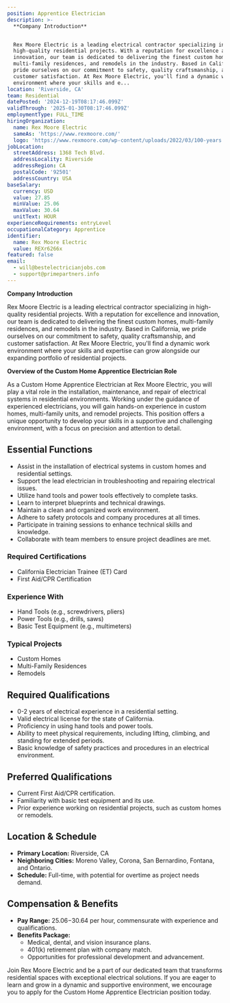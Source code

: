 ```yaml
---
position: Apprentice Electrician
description: >-
  **Company Introduction**


  Rex Moore Electric is a leading electrical contractor specializing in
  high-quality residential projects. With a reputation for excellence and
  innovation, our team is dedicated to delivering the finest custom homes,
  multi-family residences, and remodels in the industry. Based in California, we
  pride ourselves on our commitment to safety, quality craftsmanship, and
  customer satisfaction. At Rex Moore Electric, you'll find a dynamic work
  environment where your skills and e...
location: 'Riverside, CA'
team: Residential
datePosted: '2024-12-19T08:17:46.099Z'
validThrough: '2025-01-30T08:17:46.099Z'
employmentType: FULL_TIME
hiringOrganization:
  name: Rex Moore Electric
  sameAs: 'https://www.rexmoore.com/'
  logo: 'https://www.rexmoore.com/wp-content/uploads/2022/03/100-years.png'
jobLocation:
  streetAddress: 1368 Tech Blvd.
  addressLocality: Riverside
  addressRegion: CA
  postalCode: '92501'
  addressCountry: USA
baseSalary:
  currency: USD
  value: 27.85
  minValue: 25.06
  maxValue: 30.64
  unitText: HOUR
experienceRequirements: entryLevel
occupationalCategory: Apprentice
identifier:
  name: Rex Moore Electric
  value: REXr6266x
featured: false
email:
  - will@bestelectricianjobs.com
  - support@primepartners.info
---
```




**Company Introduction**

Rex Moore Electric is a leading electrical contractor specializing in high-quality residential projects. With a reputation for excellence and innovation, our team is dedicated to delivering the finest custom homes, multi-family residences, and remodels in the industry. Based in California, we pride ourselves on our commitment to safety, quality craftsmanship, and customer satisfaction. At Rex Moore Electric, you'll find a dynamic work environment where your skills and expertise can grow alongside our expanding portfolio of residential projects.

**Overview of the Custom Home Apprentice Electrician Role**

As a Custom Home Apprentice Electrician at Rex Moore Electric, you will play a vital role in the installation, maintenance, and repair of electrical systems in residential environments. Working under the guidance of experienced electricians, you will gain hands-on experience in custom homes, multi-family units, and remodel projects. This position offers a unique opportunity to develop your skills in a supportive and challenging environment, with a focus on precision and attention to detail.

## Essential Functions

- Assist in the installation of electrical systems in custom homes and residential settings.
- Support the lead electrician in troubleshooting and repairing electrical issues.
- Utilize hand tools and power tools effectively to complete tasks.
- Learn to interpret blueprints and technical drawings.
- Maintain a clean and organized work environment.
- Adhere to safety protocols and company procedures at all times.
- Participate in training sessions to enhance technical skills and knowledge.
- Collaborate with team members to ensure project deadlines are met.

### Required Certifications

- California Electrician Trainee (ET) Card
- First Aid/CPR Certification

### Experience With

- Hand Tools (e.g., screwdrivers, pliers)
- Power Tools (e.g., drills, saws)
- Basic Test Equipment (e.g., multimeters)

### Typical Projects

- Custom Homes
- Multi-Family Residences
- Remodels

## Required Qualifications

- 0-2 years of electrical experience in a residential setting.
- Valid electrical license for the state of California.
- Proficiency in using hand tools and power tools.
- Ability to meet physical requirements, including lifting, climbing, and standing for extended periods.
- Basic knowledge of safety practices and procedures in an electrical environment.

## Preferred Qualifications

- Current First Aid/CPR certification.
- Familiarity with basic test equipment and its use.
- Prior experience working on residential projects, such as custom homes or remodels.

## Location & Schedule

- **Primary Location:** Riverside, CA
- **Neighboring Cities:** Moreno Valley, Corona, San Bernardino, Fontana, and Ontario.
- **Schedule:** Full-time, with potential for overtime as project needs demand.

## Compensation & Benefits

- **Pay Range:** $25.06-$30.64 per hour, commensurate with experience and qualifications.
- **Benefits Package:**
  - Medical, dental, and vision insurance plans.
  - 401(k) retirement plan with company match.
  - Opportunities for professional development and advancement.

Join Rex Moore Electric and be a part of our dedicated team that transforms residential spaces with exceptional electrical solutions. If you are eager to learn and grow in a dynamic and supportive environment, we encourage you to apply for the Custom Home Apprentice Electrician position today.
